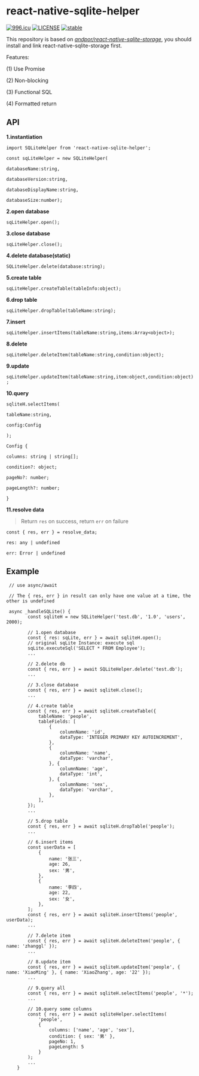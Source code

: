 # react-native-sqlite-helper

[![996.icu](https://img.shields.io/badge/link-996.icu-red.svg)](https://996.icu) [![LICENSE](https://img.shields.io/badge/license-Anti%20996-blue.svg)](https://github.com/996icu/996.ICU/blob/master/LICENSE) [![stable](http://badges.github.io/stability-badges/dist/stable.svg)](http://github.com/badges/stability-badges)

This repository is based on _[andpor/react-native-sqlite-storage](https://github.com/andpor/react-native-sqlite-storage)_, you should install and link react-native-sqlite-storage first.

Features:

(1) Use Promise

(2) Non-blocking

(3) Functional SQL

(4) Formatted return

## API

**1.instantiation**

`import SQLiteHelper from 'react-native-sqlite-helper';`

`const sqLiteHelper = new SQLiteHelper(`

`databaseName:string,`

`databaseVersion:string,`

`databaseDisplayName:string,`

`databaseSize:number);`

**2.open database**

`sqLiteHelper.open();`

**3.close database**

`sqLiteHelper.close();`

**4.delete database(static)**

`SQLiteHelper.delete(database:string);`

**5.create table**

`sqLiteHelper.createTable(tableInfo:object);`

**6.drop table**

`sqLiteHelper.dropTable(tableName:string);`

**7.insert**

`sqLiteHelper.insertItems(tableName:string,items:Array<object>);`

**8.delete**

`sqLiteHelper.deleteItem(tableName:string,condition:object);`

**9.update**

`sqLiteHelper.updateItem(tableName:string,item:object,condition:object);`

**10.query**

`sqliteH.selectItems(`

`tableName:string,`

`config:Config`

`);`

`Config {`

`columns: string | string[];`

`condition?: object;`

`pageNo?: number;`

`pageLength?: number;`

`}`

**11.resolve data**

> Return `res` on success, return `err` on failure

`const { res, err } = resolve_data;`

`res: any | undefined`

`err: Error | undefined`

## Example

```
 // use async/await

 // The { res, err } in result can only have one value at a time, the other is undefined

 async _handleSQLite() {
        const sqliteH = new SQLiteHelper('test.db', '1.0', 'users', 2000);

        // 1.open database
        const { res: sqLite, err } = await sqliteH.open();
        // original sqLite Instance: execute sql
        sqLite.executeSql('SELECT * FROM Employee');
        ...

        // 2.delete db
        const { res, err } = await SQLiteHelper.delete('test.db');
        ...

        // 3.close database
        const { res, err } = await sqliteH.close();
        ...

        // 4.create table
        const { res, err } = await sqliteH.createTable({
            tableName: 'people',
            tableFields: [
                {
                    columnName: 'id',
                    dataType: 'INTEGER PRIMARY KEY AUTOINCREMENT',
                },
                {
                    columnName: 'name',
                    dataType: 'varchar',
                }, {
                    columnName: 'age',
                    dataType: 'int',
                }, {
                    columnName: 'sex',
                    dataType: 'varchar',
                },
            ],
        });
        ...

        // 5.drop table
        const { res, err } = await sqliteH.dropTable('people');
        ...

        // 6.insert items
        const userData = [
            {
                name: '张三',
                age: 26,
                sex: '男',
            },
            {
                name: '李四',
                age: 22,
                sex: '女',
            },
        ];
        const { res, err } = await sqliteH.insertItems('people', userData);
        ...

        // 7.delete item
        const { res, err } = await sqliteH.deleteItem('people', { name: 'zhanggl' });
        ...

        // 8.update item
        const { res, err } = await sqliteH.updateItem('people', { name: 'XiaoMing' }, { name: 'XiaoZhang', age: '22' });
        ...

        // 9.query all
        const { res, err } = await sqliteH.selectItems('people', '*');
        ...

        // 10.query some columns
        const { res, err } = await sqliteHelper.selectItems(
            'people',
            {
                columns: ['name', 'age', 'sex'],
                condition: { sex: '男' },
                pageNo: 1,
                pageLength: 5
            }
        );
        ...
    }
```
